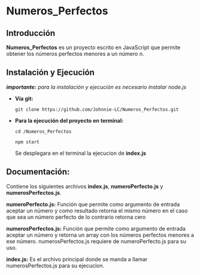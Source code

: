 # Numeros_Perfectos

## Introducción

**Numeros_Perfectos** es un proyecto escrito en JavaScript que permite obtener los números perfectos menores a un número n.

## Instalación y Ejecución

**_importante:_** _para la instalación y ejecución es necesario instalar node.js_

- **Vía git:**

  `git clone https://github.com/Johnnie-LC/Numeros_Perfectos.git`

- **Para la ejecución del proyecto en terminal:**

  `cd /Numeros_Perfectos`

  `npm start `

  Se desplegara en el terminal la ejecucion de **index.js**

## Documentación:

Contiene los siguientes archivos **index.js**, **numeroPerfecto.js** y **numerosPerfectos.js**.

**numeroPerfecto.js:** Función que permite como argumento de entrada aceptar un número y como resultado retorna el mismo número en el caso que sea un número perfecto de lo contrario retorna cero

**numerosPerfectos.js:** Función que permite como argumento de entrada aceptar un número y retorna un array con los números perfectos menores a ese número. numerosPerfectos.js requiere de numeroPerfecto.js para su uso.

**index.js:** Es el archivo principal donde se manda a llamar numerosPerfectos.js para su ejecucion.
